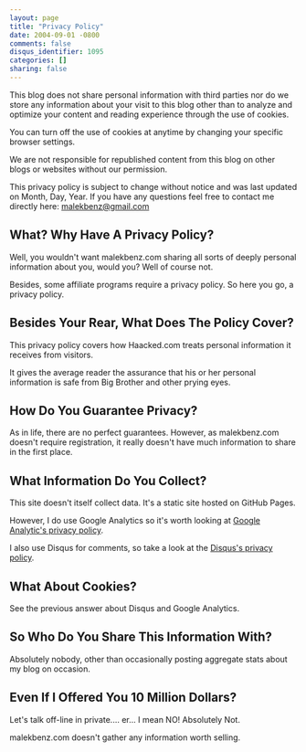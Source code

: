 ```yaml
---
layout: page
title: "Privacy Policy"
date: 2004-09-01 -0800
comments: false
disqus_identifier: 1095
categories: []
sharing: false
---
```


This blog does not share personal information with third parties nor do we store any information about your visit to this blog other than to analyze and optimize your content and reading experience through the use of cookies.

You can turn off the use of cookies at anytime by changing your specific browser settings.

We are not responsible for republished content from this blog on other blogs or websites without our permission.

This privacy policy is subject to change without notice and was last updated on Month, Day, Year. If you have any questions feel free to contact me directly here: malekbenz@gmail.com

## What? Why Have A Privacy Policy?

Well, you wouldn't want malekbenz.com sharing all sorts of deeply personal information about you, would you? Well of course not. 

Besides, some affiliate programs require a privacy policy. So here you go, a privacy policy.

## Besides Your Rear, What Does The Policy Cover?

This privacy policy covers how Haacked.com treats personal information it receives from visitors. 

It gives the average reader the assurance that his or her personal information is safe from Big Brother and other prying eyes.

## How Do You Guarantee Privacy?

As in life, there are no perfect guarantees. However, as malekbenz.com doesn't require registration, it really doesn't have much information to share in the first place.

## What Information Do You Collect?

This site doesn't itself collect data. It's a static site hosted on GitHub Pages.

However, I do use Google Analytics so it's worth looking at [Google Analytic's privacy policy](http://www.google.com/analytics/learn/privacy.html). 

I also use Disqus for comments, so take a look at the [Disqus's privacy policy](http://help.disqus.com/customer/portal/articles/466259-privacy-policy).

## What About Cookies?

See the previous answer about Disqus and Google Analytics.

## So Who Do You Share This Information With?

Absolutely nobody, other than occasionally posting aggregate stats about my blog on occasion.

## Even If I Offered You 10 Million Dollars?

Let's talk off-line in private.... er... I mean NO! Absolutely Not. 

malekbenz.com doesn't gather any information worth selling.
